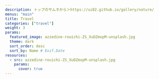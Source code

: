 ```yaml
---
description: トップのサムネから＞https://ui02.github.io/gallery/nature/
menus: "main"
title: Travel
categories: ["travel"]
weight: 3
params:
  featured_image: azzedine-rouichi-ZS_XuDZmxpM-unsplash.jpg
  theme: dark
  sort_order: desc
  sort_by: Name # Exif.Date
resources:
  - src: azzedine-rouichi-ZS_XuDZmxpM-unsplash.jpg
    params:
      cover: true
---
```

